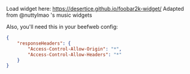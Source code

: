 Load widget here: https://desertice.github.io/foobar2k-widget/
Adapted from @nuttylmao 's music widgets

Also, you'll need this in your beefweb config:
```json
{
    "responseHeaders": {
        "Access-Control-Allow-Origin": "*",
        "Access-Control-Allow-Headers": "*"
    }
}
```
